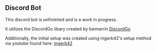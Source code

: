 ## Discord Bot

This discord bot is unfinished and is a work in progress.

It utilizes the DiscordGo libary created by bwmarrin [DiscordGo](https://github.com/bwmarrin/discordgo)

Additionally, the initial setup was created using mgerb42's setup method via youtube found here: [mgerb42](https://www.youtube.com/watch?v=R85sRm01870)


